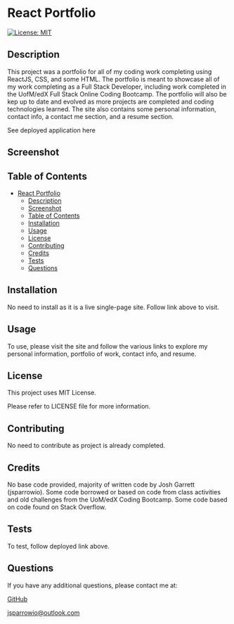 # React Portfolio

[![License: MIT](https://img.shields.io/badge/License-MIT-yellow.svg)](https://opensource.org/licenses/MIT)
                 
## Description
  
This project was a portfolio for all of my coding work completing using ReactJS, CSS, and some HTML. The portfolio is meant to showcase all of my work completing as a Full Stack Developer, including work completed in the UofM/edX Full Stack Online Coding Bootcamp. The portfolio will also be kep up to date and evolved as more projects are completed and coding technologies learned. The site also contains some personal information, contact info, a contact me section, and a resume section.

See deployed application here

## Screenshot
  
## Table of Contents
  
- [React Portfolio](#react-portfolio)
  - [Description](#description)
  - [Screenshot](#screenshot)
  - [Table of Contents](#table-of-contents)
  - [Installation](#installation)
  - [Usage](#usage)
  - [License](#license)
  - [Contributing](#contributing)
  - [Credits](#credits)
  - [Tests](#tests)
  - [Questions](#questions)
  
## Installation
  
No need to install as it is a live single-page site. Follow link above to visit.
  
## Usage
  
To use, please visit the site and follow the various links to explore my personal information, portfolio of work, contact info, and resume.

## License

This project uses MIT License.

Please refer to LICENSE file for more information.
 
## Contributing
  
No need to contribute as project is already completed.
  
## Credits
  
No base code provided, majority of written code by Josh Garrett (jsparrowio). Some code borrowed or based on code from class activities and old challenges from the UoM/edX Coding Bootcamp. Some code based on code found on Stack Overflow.
  
## Tests
  
To test, follow deployed link above.
  
## Questions
  
If you have any additional questions, please contact me at:
  
[GitHub](https://www.github.com/jsparrowio)
  
[jsparrowio@outlook.com](mailto:jsparrowio@outlook.com)